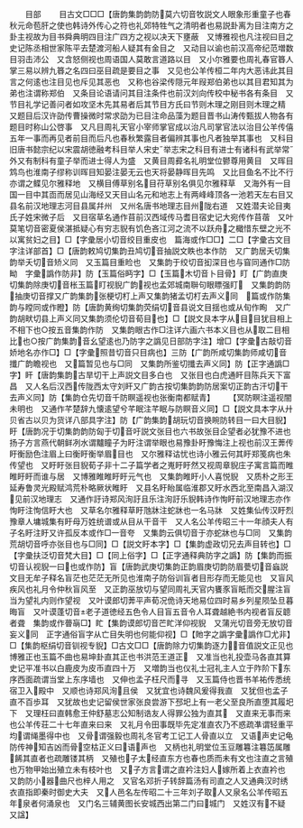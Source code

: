 <!-- { "loadSidebar": true } -->

　　目部
　　目古文□□□【唐韵集韵韵防莫六切音牧説文人眼象形重童子也春秋元命苞肝之使也韩诗外传心之符也礼郊特牲气之清明者也易説卦离为目注南方之卦主视故为目书舜典明四目注广四方之视以决天下壅蔽　又博雅视也凡注视曰目之史记陈丞相世家陈平去楚渡河船人疑其有金目之　又动目以谕也前汉高帝纪范増数目羽击沛公　又含怒侧视也周语国人莫敢言道路以目　又小尔雅要也周礼春官簭人掌三易以辨九簭之名四曰巫目疏是要目之事　又见也公羊传桓二年内大恶讳此其目言之何逺也注目见也斥见其恶也　又称也谷梁传隠元年叚郑伯弟也以其目君知其为弟也注谓称郑伯　又条目论语请问其目注条件也前汉刘向传校中秘书各有条目　又节目礼学记善问者如攻坚木先其易者后其节目方氏曰节则木理之刚目则木理之精　又题目后汉许劭传曹操微时常求劭为已目注命品藻为题目晋书山涛传甄拔人物各有题目时称山公啓事　又凡目周礼天官小宰师掌官成以治凡司掌官法以治目公羊传僖五年一事而再见者前目而后凡也春秋繁露目者偏辨其事也凡者独举其事也　又科目旧唐书懿宗纪以宋震胡徳融考科目举人宋史举志宋之科目有进士有诸科有武举常外又有制科有童子举而进士得人为盛　又黄目周彛名礼明堂位鬰尊用黄目　又晖目鸩鸟也淮南子缪称训晖目知晏注晏无云也天将晏静晖目先鸣　又比目鱼名不比不行亦谓之鲽见尔雅释地　又横目傅草别名目苻草别名俱见尔雅释草　又海外有一目国一目中其靣而居见山海经又天目山名元和地志上有两峰峰顶各一池若天左右目又县名前汉地理志河目县属幷州　又州名唐书地理志目州陇右道　又姓潜夫论目夷氏子姓宋微子后　又目宿草名通作苜前汉西域传马耆目宿史记大宛传作苜蓿　又叶莫笔切音密夏侯湛抵疑心有穷志貎有饥色吝江河之流不以跃舟之檝惜东壁之光不以寓贫妇之目】□【字彚居小切音绞目重皮也　篇海或作□□】二□【字彚古文目字注详部首】□【唐韵敕鸠切集韵丑鸠切音抽説文眣也本作防　又广韵居夭切集韵举夭切音矫义同　又玉篇目重睑也　又集韵于绞切音抝深目也与窅同通作□防眑　字彚譌作防非】防【玉篇俗眄字】□【玉篇木切音卜目骨】盯【广韵直庚切集韵除庚切音枨玉篇盯视貎广韵视也孟郊城南聨句眼瞟强盯　又集韵韵防抽庚切音撑又广韵集韵张梗切朾上声又集韵猪孟切朾去声义同　篇或作防集韵与瞠同或作瞪】防【唐韵黄绚切集韵荧绢切音县说文目揺也或从旬作眴　又广韵胡畎切县上声义同又集韵须伦切音荀目也】□【説文艮本字从目目犹目相上不相下也○按五音集韵作防　又集韵眼古作□注详六画六书本义目也从取二目相比也○按广韵集韵音幺望逺也乃防字之譌见日部防字注】增□【字彚古敲切音娇地名亦作□】□【字彚照昔切音只目病也】三防【广韵所咸切集韵师咸切音攕广韵瞻视也　又篇暂见也与□同　又集韵所鉴切攕去声义同】防【正字通譌□字】盰【唐韵集韵古旱切干上声説文目多白也　又张目也白虎通盰目陈兵天下富昌　又人名后汉西传陇西太守刘盰又广韵古按切集韵韵防居案切正韵古汗切干去声义同】防【集韵仓先切音千防瞑遥视也张衡南都赋青】
　　【冥防瞑注遥视闇未明也　又通作芊楚辞九懐逺望兮芊眠注芊眠与防瞑音义同】□【説文具本字从廾贝省古以贝为货详八部具字注】防【广韵集韵胡玩切音换睕防转目一曰大目貎】盱【唐韵况于切集韵韵防匈于切音吁説文张目也六书故张目企望者必犹豫不进也扬子方言燕代朝鲜冽水谓黸瞳子为盱注谓举眼也易豫卦盱豫悔注上视也前汉王莾传盱衡励色注眉上曰衡盱衡举眉目也　又尔雅释诂忧也诗小雅云何其盱郑笺病也朱传望也　又盱盱张目貎荀子非十二子篇学者之嵬盱盱然又视周章貎庄子寓言篇而睢睢盱盱而谁与居　又博雅睢睢盱盱元气也　又集韵睢盱小人喜悦貎　又质朴之形王延寿鲁灵光殿赋鸿荒朴略厥状睢盱　又县名盱眙属临淮郡又盱水西北至南昌入湖汉见前汉地理志　又通作訏诗郑风洵訏且乐注洵訏乐貎韩诗作恂盱前汉地理志亦作恂盱注恂信盱大也　又草名尔雅释草盱虺牀注蛇牀也一名马牀　又姓集仙传汉盱烈豫章人墉城集有盱母万姓统谱或从目从干音干　又人名公羊传昭三十一年顔夫人有子名盱注盱又许孤反本或作□一音夸　又集韵云俱切音于亦蛇牀也与□同　又集韵荒胡切音呼亦张目也与□同】□【説文盱本字】□【集韵虚政切兄去声目转也】□【字彚扶泛切音梵大目】□【同上俗字】□【正字通释典防字之譌】防【集韵而振切音认视貎一曰也或作防】盲【唐韵武庚切集韵正韵眉庚切韵防眉甍切音蝱説文目无牟子释名盲茫也茫茫无所见也淮南子防俗训盲者目形存而无能见也　又盲风疾风也礼月令仲秋盲风至　又正韵巫放切与望同周礼天官内饔豕盲眂而交腥注盲当为望礼内则作望视　又叶谟郎切莾平声荀况佹诗天地易位四时易乡列星陨坠旦暮晦盲　又叶谟蓬切音老子道徳经五色令人目盲五音令人耳聋越絶书内视者盲反聼者聋　集韵或作瞢朚□】盳【集韵谟郎切音芒盳洋仰视貎　又蒲光切音旁无放切音妄义同　正字通俗盲字从亡目失明也何能仰视】□【貤字之譌字彚譌作□尤非】□【集韵枢绢切音钏视专貎】□古文□□【唐韵除力切集韵逐力音值説文正见也博雅正也玉篇不曲也易坤卦直其正也书洪范王道正　又准当也礼投壶马各直其算史记平准书以白鹿皮为皮币直四十万　又増韵当也仪礼士冠礼主人立于阼阶下东序西面疏谓当堂上东序墙也　又伸也孟子枉尺而寻　又玉篇侍也晋书羊祐传悉统宿卫入殿中　又顺也诗郑风洵且侯　又犹宜也诗魏风爰得我直　又犹但也孟子直不百歩耳　又犹故也史记留侯世家张良尝游下邳圯上有一老父至良所直堕其履圯下　又理枉曰直韩愈王仲舒墓志公知制诰友人得罪公独为直其　又直来无事而来也公羊传荘二十七年直来曰来　又礼月令田事既毕先定准直农乃不惑疏凖谓轻重平均谓绳墨得中也　又骨谓强毅也周礼冬官考工记工人骨直以立　又语声史记龟防传神知吉凶而骨空枯正义曰语声也　又柄也礼明堂位玉豆雕篹注篹笾属雕餙其直者也疏雕镂其柄　又殖也子太经直东方也春也质而未有文也注直之言殖也万物甲始出殖立未有枝叶也　又子方言谓之直衿注妇人嫁所着上衣直衿也　又韵防小器曲尺也梓人用之　又官名邓折子转辞篇汤有司直之人又通典汉时绣衣直指即秦时御史大夫　又人邑名左传昭二十三年刘子取人又泉名公羊传昭五年泉者何涌泉也　又门名三辅黄图长安城西出第二门曰城门　又姓汉有不疑　又諡】
